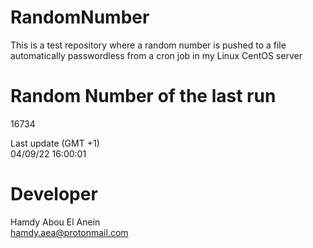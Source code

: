 # RandomNumber    
This is a test repository where a random number is pushed to a file automatically passwordless from a cron job in my Linux CentOS server    
# Random Number of the last run   
16734
      
Last update (GMT +1)    
04/09/22 16:00:01
# Developer    
Hamdy Abou El Anein   
hamdy.aea@protonmail.com
